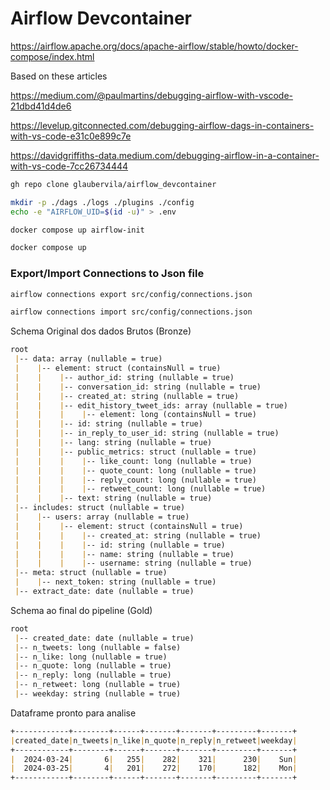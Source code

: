 # Airflow Devcontainer

<!-- Configurar os lints baseado no repositorio do airflow -->
<!-- https://github.com/apache/airflow/blob/main/.gitignore -->

https://airflow.apache.org/docs/apache-airflow/stable/howto/docker-compose/index.html


Based on these articles

https://medium.com/@paulmartins/debugging-airflow-with-vscode-21dbd41d4de6

https://levelup.gitconnected.com/debugging-airflow-dags-in-containers-with-vs-code-e31c0e899c7e

https://davidgriffiths-data.medium.com/debugging-airflow-in-a-container-with-vs-code-7cc26734444


```bash
gh repo clone glaubervila/airflow_devcontainer
```

```bash
mkdir -p ./dags ./logs ./plugins ./config
echo -e "AIRFLOW_UID=$(id -u)" > .env
```

```bash
docker compose up airflow-init
```

```bash
docker compose up
```


### Export/Import Connections to Json file

```bash
airflow connections export src/config/connections.json
```

```bash
airflow connections import src/config/connections.json
```

Schema Original dos dados Brutos (Bronze)

```markdown
root
 |-- data: array (nullable = true)
 |    |-- element: struct (containsNull = true)
 |    |    |-- author_id: string (nullable = true)
 |    |    |-- conversation_id: string (nullable = true)
 |    |    |-- created_at: string (nullable = true)
 |    |    |-- edit_history_tweet_ids: array (nullable = true)
 |    |    |    |-- element: long (containsNull = true)
 |    |    |-- id: string (nullable = true)
 |    |    |-- in_reply_to_user_id: string (nullable = true)
 |    |    |-- lang: string (nullable = true)
 |    |    |-- public_metrics: struct (nullable = true)
 |    |    |    |-- like_count: long (nullable = true)
 |    |    |    |-- quote_count: long (nullable = true)
 |    |    |    |-- reply_count: long (nullable = true)
 |    |    |    |-- retweet_count: long (nullable = true)
 |    |    |-- text: string (nullable = true)
 |-- includes: struct (nullable = true)
 |    |-- users: array (nullable = true)
 |    |    |-- element: struct (containsNull = true)
 |    |    |    |-- created_at: string (nullable = true)
 |    |    |    |-- id: string (nullable = true)
 |    |    |    |-- name: string (nullable = true)
 |    |    |    |-- username: string (nullable = true)
 |-- meta: struct (nullable = true)
 |    |-- next_token: string (nullable = true)
 |-- extract_date: date (nullable = true)
```

Schema ao final do pipeline (Gold)

```markdown
root
 |-- created_date: date (nullable = true)
 |-- n_tweets: long (nullable = false)
 |-- n_like: long (nullable = true)
 |-- n_quote: long (nullable = true)
 |-- n_reply: long (nullable = true)
 |-- n_retweet: long (nullable = true)
 |-- weekday: string (nullable = true)
```

Dataframe pronto para analise

```markdown
+------------+--------+------+-------+-------+---------+-------+
|created_date|n_tweets|n_like|n_quote|n_reply|n_retweet|weekday|
+------------+--------+------+-------+-------+---------+-------+
|  2024-03-24|       6|   255|    282|    321|      230|    Sun|
|  2024-03-25|       4|   201|    272|    170|      182|    Mon|
+------------+--------+------+-------+-------+---------+-------+
```
